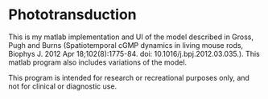 # Phototransduction
This is my matlab implementation and UI of the model
described in Gross, Pugh and Burns
(Spatiotemporal cGMP dynamics in living mouse rods, Biophys J. 2012 Apr 18;102(8):1775-84. doi: 10.1016/j.bpj.2012.03.035.).
This matlab program also includes variations of the model.

This program is intended for research or recreational purposes only, and not for clinical or diagnostic use.
